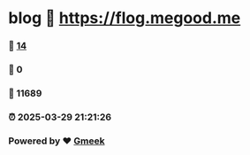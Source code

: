 # blog :link: https://flog.megood.me 
### :page_facing_up: [14](https://flog.megood.me/tag.html) 
### :speech_balloon: 0 
### :hibiscus: 11689 
### :alarm_clock: 2025-03-29 21:21:26 
### Powered by :heart: [Gmeek](https://github.com/Meekdai/Gmeek)
